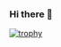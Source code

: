 ### Hi there 👋
[![trophy](https://github-profile-trophy.vercel.app/?username=AB-Murali&theme=onedark)](https://github.com/ryo-ma/github-profile-trophy)
<!--
**AB-Murali/AB-Murali** is a ✨ _special_ ✨ repository because its `README.md` (this file) appears on your GitHub profile.

Here are some ideas to get you started:

- 🔭 I’m currently working on ...
- 🌱 I’m currently learning ...
- 👯 I’m looking to collaborate on ...
- 🤔 I’m looking for help with ...
- 💬 Ask me about ...
- 📫 How to reach me: ...
- 😄 Pronouns: ...
- ⚡ Fun fact: ...
-->
